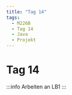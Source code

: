 ```yaml
---
title: "Tag 14"
tags:
  - M226B
  - Tag 14
  - Java
  - Projekt
---
```


# Tag 14

:::info
Arbeiten an LB1
:::
